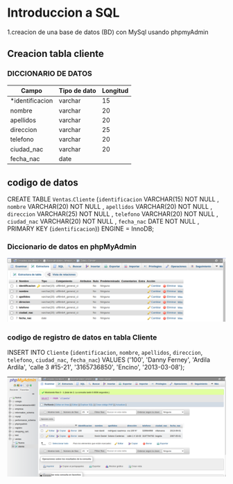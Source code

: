 # Introduccion a SQL

1.creacion de una base de datos (BD) con MySql usando phpmyAdmin
## Creacion tabla cliente
### DICCIONARIO DE DATOS
|Campo|Tipo de dato|Longitud|
|-----|------------|--------|
|*identificacion|varchar|15|
|nombre|varchar|20|
|apellidos|varchar|20|
|direccion|varchar|25|
|telefono|varchar|20|
|ciudad_nac|varchar|20|
|fecha_nac|date||

## codigo  de datos
CREATE TABLE `Ventas`.`Cliente` (`identificacion` VARCHAR(15) NOT NULL , `nombre` VARCHAR(20) NOT NULL , `apellidos` VARCHAR(20) NOT NULL , `direccion` VARCHAR(25) NOT NULL , `telefono` VARCHAR(20) NOT NULL , `ciudad_nac` VARCHAR(20) NOT NULL , `fecha_nac` DATE NOT NULL , PRIMARY KEY (`identificacion`)) ENGINE = InnoDB;
### Diccionario de datos en phpMyAdmin 
![Diccionario de datos](./img/diccionario.png)

### codigo de registro de datos en tabla Cliente

INSERT INTO `Cliente` (`identificacion`, `nombre`, `apellidos`, `direccion`, `telefono`, `ciudad_nac`, `fecha_nac`) VALUES ('100', 'Danny Ferney', 'Ardila Ardila', 'calle 3 #15-21', '3165736850', 'Encino', '2013-03-08');

![Diccionario de datos](./img/registrodedatos.png)